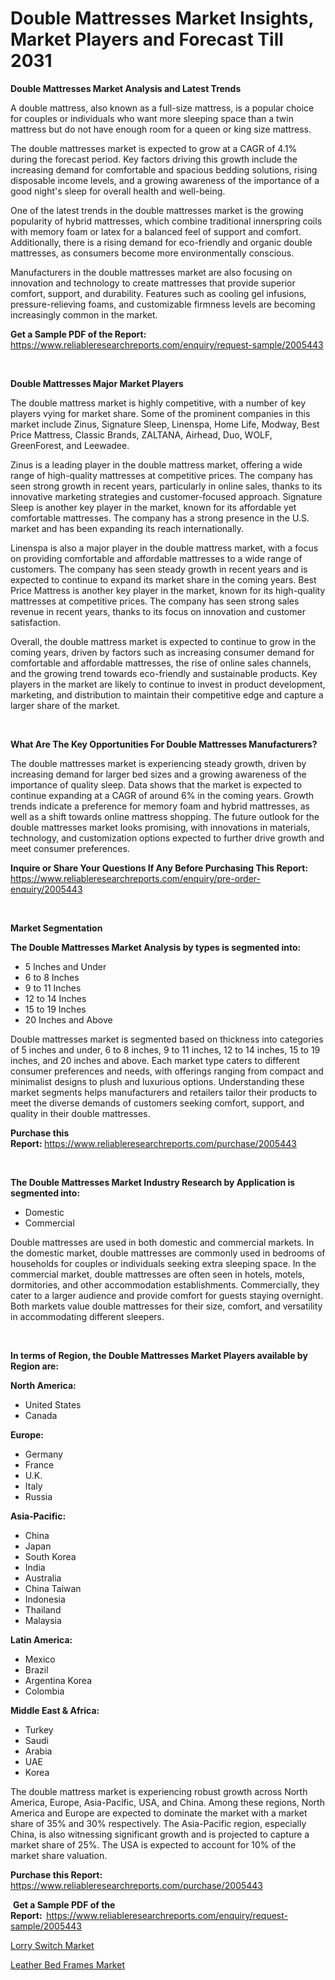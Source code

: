 <p><h1>Double Mattresses Market Insights, Market Players and Forecast Till 2031</h1></p><p><strong>Double Mattresses Market Analysis and Latest Trends</strong></p>
<p><p>A double mattress, also known as a full-size mattress, is a popular choice for couples or individuals who want more sleeping space than a twin mattress but do not have enough room for a queen or king size mattress.</p><p>The double mattresses market is expected to grow at a CAGR of 4.1% during the forecast period. Key factors driving this growth include the increasing demand for comfortable and spacious bedding solutions, rising disposable income levels, and a growing awareness of the importance of a good night's sleep for overall health and well-being.</p><p>One of the latest trends in the double mattresses market is the growing popularity of hybrid mattresses, which combine traditional innerspring coils with memory foam or latex for a balanced feel of support and comfort. Additionally, there is a rising demand for eco-friendly and organic double mattresses, as consumers become more environmentally conscious.</p><p>Manufacturers in the double mattresses market are also focusing on innovation and technology to create mattresses that provide superior comfort, support, and durability. Features such as cooling gel infusions, pressure-relieving foams, and customizable firmness levels are becoming increasingly common in the market.</p></p>
<p><strong>Get a Sample PDF of the Report:&nbsp;</strong> <a href="https://www.reliableresearchreports.com/enquiry/request-sample/2005443">https://www.reliableresearchreports.com/enquiry/request-sample/2005443</a></p>
<p>&nbsp;</p>
<p><strong>Double Mattresses Major Market Players</strong></p>
<p><p>The double mattress market is highly competitive, with a number of key players vying for market share. Some of the prominent companies in this market include Zinus, Signature Sleep, Linenspa, Home Life, Modway, Best Price Mattress, Classic Brands, ZALTANA, Airhead, Duo, WOLF, GreenForest, and Leewadee. </p><p>Zinus is a leading player in the double mattress market, offering a wide range of high-quality mattresses at competitive prices. The company has seen strong growth in recent years, particularly in online sales, thanks to its innovative marketing strategies and customer-focused approach. Signature Sleep is another key player in the market, known for its affordable yet comfortable mattresses. The company has a strong presence in the U.S. market and has been expanding its reach internationally.</p><p>Linenspa is also a major player in the double mattress market, with a focus on providing comfortable and affordable mattresses to a wide range of customers. The company has seen steady growth in recent years and is expected to continue to expand its market share in the coming years. Best Price Mattress is another key player in the market, known for its high-quality mattresses at competitive prices. The company has seen strong sales revenue in recent years, thanks to its focus on innovation and customer satisfaction.</p><p>Overall, the double mattress market is expected to continue to grow in the coming years, driven by factors such as increasing consumer demand for comfortable and affordable mattresses, the rise of online sales channels, and the growing trend towards eco-friendly and sustainable products. Key players in the market are likely to continue to invest in product development, marketing, and distribution to maintain their competitive edge and capture a larger share of the market.</p></p>
<p>&nbsp;</p>
<p><strong>What Are The Key Opportunities For Double Mattresses Manufacturers?</strong></p>
<p><p>The double mattresses market is experiencing steady growth, driven by increasing demand for larger bed sizes and a growing awareness of the importance of quality sleep. Data shows that the market is expected to continue expanding at a CAGR of around 6% in the coming years. Growth trends indicate a preference for memory foam and hybrid mattresses, as well as a shift towards online mattress shopping. The future outlook for the double mattresses market looks promising, with innovations in materials, technology, and customization options expected to further drive growth and meet consumer preferences.</p></p>
<p><strong>Inquire or Share Your Questions If Any Before Purchasing This Report:</strong> <a href="https://www.reliableresearchreports.com/enquiry/pre-order-enquiry/2005443">https://www.reliableresearchreports.com/enquiry/pre-order-enquiry/2005443</a></p>
<p>&nbsp;</p>
<p><strong>Market Segmentation</strong></p>
<p><strong>The Double Mattresses Market Analysis by types is segmented into:</strong></p>
<p><ul><li>5 Inches and Under</li><li>6 to 8 Inches</li><li>9 to 11 Inches</li><li>12 to 14 Inches</li><li>15 to 19 Inches</li><li>20 Inches and Above</li></ul></p>
<p><p>Double mattresses market is segmented based on thickness into categories of 5 inches and under, 6 to 8 inches, 9 to 11 inches, 12 to 14 inches, 15 to 19 inches, and 20 inches and above. Each market type caters to different consumer preferences and needs, with offerings ranging from compact and minimalist designs to plush and luxurious options. Understanding these market segments helps manufacturers and retailers tailor their products to meet the diverse demands of customers seeking comfort, support, and quality in their double mattresses.</p></p>
<p><strong>Purchase this Report:&nbsp;</strong><a href="https://www.reliableresearchreports.com/purchase/2005443">https://www.reliableresearchreports.com/purchase/2005443</a></p>
<p>&nbsp;</p>
<p><strong>The Double Mattresses Market Industry Research by Application is segmented into:</strong></p>
<p><ul><li>Domestic</li><li>Commercial</li></ul></p>
<p><p>Double mattresses are used in both domestic and commercial markets. In the domestic market, double mattresses are commonly used in bedrooms of households for couples or individuals seeking extra sleeping space. In the commercial market, double mattresses are often seen in hotels, motels, dormitories, and other accommodation establishments. Commercially, they cater to a larger audience and provide comfort for guests staying overnight. Both markets value double mattresses for their size, comfort, and versatility in accommodating different sleepers.</p></p>
<p>&nbsp;</p>
<p><strong>In terms of Region, the Double Mattresses Market Players available by Region are:</strong></p>
<p>
    <p> <strong> North America: </strong>
        <ul>
            <li>United States</li>
            <li>Canada</li>
        </ul>
        </p> 
    <p> <strong> Europe: </strong>
        <ul>
            <li>Germany</li>
            <li>France</li>
            <li>U.K.</li>
            <li>Italy</li>
            <li>Russia</li>
        </ul>
        </p> 
    <p> <strong> Asia-Pacific: </strong>
        <ul>
            <li>China</li>
            <li>Japan</li>
            <li>South Korea</li>
            <li>India</li>
            <li>Australia</li>
            <li>China Taiwan</li>
            <li>Indonesia</li>
            <li>Thailand</li>
            <li>Malaysia</li>
        </ul>
        </p> 
    <p> <strong> Latin America: </strong>
        <ul>
            <li>Mexico</li>
            <li>Brazil</li>
            <li>Argentina Korea</li>
            <li>Colombia</li>
        </ul>
        </p> 
    <p> <strong> Middle East & Africa: </strong>
        <ul>
            <li>Turkey</li>
            <li>Saudi</li>
            <li>Arabia</li>
            <li>UAE</li>
            <li>Korea</li>
        </ul>
    </p>
    </p>
<p><p>The double mattress market is experiencing robust growth across North America, Europe, Asia-Pacific, USA, and China. Among these regions, North America and Europe are expected to dominate the market with a market share of 35% and 30% respectively. The Asia-Pacific region, especially China, is also witnessing significant growth and is projected to capture a market share of 25%. The USA is expected to account for 10% of the market share valuation.</p></p>
<p><strong>Purchase this Report: </strong><a href="https://www.reliableresearchreports.com/purchase/2005443">https://www.reliableresearchreports.com/purchase/2005443</a></p>
<p>&nbsp;<strong>Get a Sample PDF of the Report:&nbsp;&nbsp;</strong><a href="https://www.reliableresearchreports.com/enquiry/request-sample/2005443">https://www.reliableresearchreports.com/enquiry/request-sample/2005443</a></p>
<p><strong></strong></p>
<p><p><a href="https://silk-columnist-571.notion.site/Lorry-Switch-Market-Size-Focuses-on-Market-Dynamics-In-Depth-Analysis-and-Future-Projections-of-its-c49d2628044e4bd8bb8b9b60585b2add">Lorry Switch Market</a></p><p><a href="https://github.com/sofayahoo2023/Market-Research-Report-List-3/blob/main/leather-bed-frames-market.md">Leather Bed Frames Market</a></p></p>